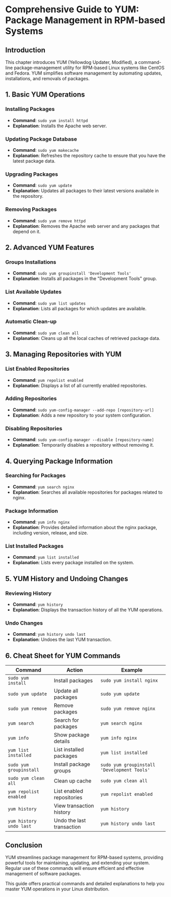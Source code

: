 
# Comprehensive Guide to YUM: Package Management in RPM-based Systems

## Introduction
This chapter introduces YUM (Yellowdog Updater, Modified), a command-line package-management utility for RPM-based Linux systems like CentOS and Fedora. YUM simplifies software management by automating updates, installations, and removals of packages.

## 1. Basic YUM Operations
### Installing Packages
- **Command**: `sudo yum install httpd`
- **Explanation**: Installs the Apache web server.

### Updating Package Database
- **Command**: `sudo yum makecache`
- **Explanation**: Refreshes the repository cache to ensure that you have the latest package data.

### Upgrading Packages
- **Command**: `sudo yum update`
- **Explanation**: Updates all packages to their latest versions available in the repository.

### Removing Packages
- **Command**: `sudo yum remove httpd`
- **Explanation**: Removes the Apache web server and any packages that depend on it.

## 2. Advanced YUM Features
### Groups Installations
- **Command**: `sudo yum groupinstall 'Development Tools'`
- **Explanation**: Installs all packages in the "Development Tools" group.

### List Available Updates
- **Command**: `sudo yum list updates`
- **Explanation**: Lists all packages for which updates are available.

### Automatic Clean-up
- **Command**: `sudo yum clean all`
- **Explanation**: Cleans up all the local caches of retrieved package data.

## 3. Managing Repositories with YUM
### List Enabled Repositories
- **Command**: `yum repolist enabled`
- **Explanation**: Displays a list of all currently enabled repositories.

### Adding Repositories
- **Command**: `sudo yum-config-manager --add-repo [repository-url]`
- **Explanation**: Adds a new repository to your system configuration.

### Disabling Repositories
- **Command**: `sudo yum-config-manager --disable [repository-name]`
- **Explanation**: Temporarily disables a repository without removing it.

## 4. Querying Package Information
### Searching for Packages
- **Command**: `yum search nginx`
- **Explanation**: Searches all available repositories for packages related to nginx.

### Package Information
- **Command**: `yum info nginx`
- **Explanation**: Provides detailed information about the nginx package, including version, release, and size.

### List Installed Packages
- **Command**: `yum list installed`
- **Explanation**: Lists every package installed on the system.

## 5. YUM History and Undoing Changes
### Reviewing History
- **Command**: `yum history`
- **Explanation**: Displays the transaction history of all the YUM operations.

### Undo Changes
- **Command**: `yum history undo last`
- **Explanation**: Undoes the last YUM transaction.

## 6. Cheat Sheet for YUM Commands
| Command | Action | Example |
|---------|--------|---------|
| `sudo yum install` | Install packages | `sudo yum install nginx` |
| `sudo yum update` | Update all packages | `sudo yum update` |
| `sudo yum remove` | Remove packages | `sudo yum remove nginx` |
| `yum search` | Search for packages | `yum search nginx` |
| `yum info` | Show package details | `yum info nginx` |
| `yum list installed` | List installed packages | `yum list installed` |
| `sudo yum groupinstall` | Install package groups | `sudo yum groupinstall 'Development Tools'` |
| `sudo yum clean all` | Clean up cache | `sudo yum clean all` |
| `yum repolist enabled` | List enabled repositories | `yum repolist enabled` |
| `yum history` | View transaction history | `yum history` |
| `yum history undo last` | Undo the last transaction | `yum history undo last` |

## Conclusion
YUM streamlines package management for RPM-based systems, providing powerful tools for maintaining, updating, and extending your system. Regular use of these commands will ensure efficient and effective management of software packages.

This guide offers practical commands and detailed explanations to help you master YUM operations in your Linux distribution.
